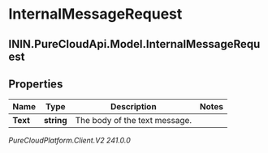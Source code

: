 # InternalMessageRequest

## ININ.PureCloudApi.Model.InternalMessageRequest

## Properties

|Name | Type | Description | Notes|
|------------ | ------------- | ------------- | -------------|
| **Text** | **string** | The body of the text message. | |



_PureCloudPlatform.Client.V2 241.0.0_
